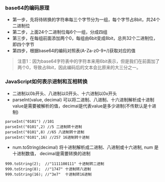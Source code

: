 ### base64的编码原理
- 第一步，先将待转换的字符串每三个字节分为一组，每个字节占8bit，共24个二进制位
- 第二步，上面24个二进制位每6个一组，分成四组
- 第三步，在每组前面添加两个0，每组由6bit变成8bit，总共32个二进制位，即四个字节
- 第四步，根据base64的编码对照表(A-Za-z0-9+/)获取对应的值
> 注意1：因为base64字符表中的字符本来用6bit表示，但是我们在前面加了两个0，导致占8bit，因此编码后的文本会比原来的大三分之一。

### JavaScript如何表示进制和互相转换
- 二进制以0b开头、八进制以0开头、十六进制以0x开头
- parseInt(value, decimal) 可以将二进制、八进制、十六进制解析成十进制 value是需要被解析的值，decimal是代表value是多少进制(不传默认是十进制)
```
parseInt("0101") //101 
parseInt("0101",2) //5 二进制转十进制
parseInt("0101",8) //65 八进制转十进制
parseInt("0101",16) //257 16进制转十进制
```
- num.toString(decimal) 将十进制解析成二进制、八进制或十六进制, num 是十进制数值， decimal是需要转换的进制
```
999.toString(2);  //"1111100111" 十进制转二进制
999.toString(8);  //"1747" 十进制转八进制
999.toString(16); //"3e7"  十进制转16进制
```
